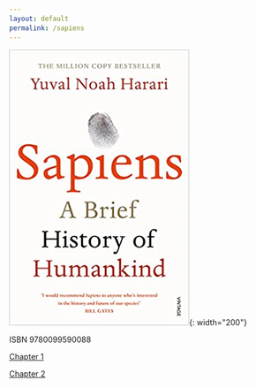 ```yaml
---
layout: default
permalink: /sapiens
---
```


![sapiens cover](/assets/book_covers/sapiens_cover.jpg){: width="200"}

ISBN 9780099590088

[Chapter 1](/sapiens/1)

[Chapter 2](/sapiens/2)